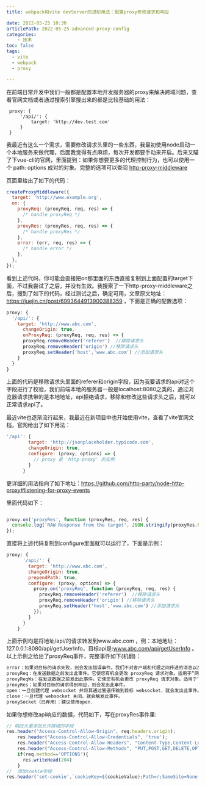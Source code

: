 ```yaml
---
title: webpack和vite devServer的进阶用法：配置proxy修改请求和响应

date: 2022-05-25 10:30
articlePath: 2022-05-25-advanced-proxy-config
categories: 
    - 技术
toc: false
tags:
  - vite
  - webpack
  - proxy

---
```


在前端日常开发中我们一般都是配置本地开发服务器的proxy来解决跨域问题，查看官网文档或者通过搜索引擎搜出来的都是比较基础的用法：

```
 proxy: {
     '/api/': {
         target: 'http://dev.test.com'
     }
 }
```

我最近有这么一个需求，需要修改请求头里的一些东西，我最初使用node启动一个本地服务来做代理，后面我觉得有点麻烦，每次开发都要手动来开启。后来又瞄了下vue-cli的官网，里面提到：如果你想要更多的代理控制行为，也可以使用一个 path: options 成对的对象。完整的选项可以查阅 [http-proxy-middleware](https://github.com/chimurai/http-proxy-middleware#proxycontext-config) 

页面里给出了如下的代码：

```js
createProxyMiddleware({
  target: 'http://www.example.org',
  on: {
    proxyReq: (proxyReq, req, res) => {
      /* handle proxyReq */
    },
    proxyRes: (proxyRes, req, res) => {
      /* handle proxyRes */
    },
    error: (err, req, res) => {
      /* handle error */
    },
  },
});

```

看到上述代码，你可能会直接把on那里面的东西直接复制到上面配置的target下面，不过我尝试了之后，并没有生效。我搜索了一下http-proxy-middleware之后，搜到了如下的代码，经过测试之后，确定可用，文章原文地址：https://juejin.cn/post/6993644913900388359 ，下面是正确的配置选项：
```js
proxy: {
  '/api/': {
    target: 'http://www.abc.com',
      changeOrigin: true,
      onProxyReq: (proxyReq, req, res) => {
      proxyReq.removeHeader('referer')  //移除请求头
      proxyReq.removeHeader('origin') //移除请求头
      proxyReq.setHeader('host','www.abc.com') //添加请求头
    }
  }
}
```

上面的代码是移除请求头里面的referer和origin字段，因为我要请求的api对这个字段进行了校验，我们前端本地的服务器一般是localhost:8080之类的，通过浏览器请求携带的是本地地址，api拒绝请求，移除和修改这些请求头之后，就可以正常请求api了。

最近vite也逐渐流行起来，我最近在新项目中也开始使用vite，查看了vite官网文档，官网给出了如下用法：

```js
'/api': {
        target: 'http://jsonplaceholder.typicode.com',
        changeOrigin: true,
        configure: (proxy, options) => {
          // proxy 是 'http-proxy' 的实例
        }
      }

```

更详细的用法指向了如下地址：https://github.com/http-party/node-http-proxy#listening-for-proxy-events

里面代码如下：
```js

proxy.on('proxyRes', function (proxyRes, req, res) {
  console.log('RAW Response from the target', JSON.stringify(proxyRes.headers, true, 2));
});

```
直接将上述代码复制到configure里面就可以运行了，下面是示例：

```js
proxy: {
      '/api/': {
        target: 'http://www.abc.com',
        changeOrigin: true,
        prependPath: true,
        configure: (proxy, options) => {
          proxy.on('proxyReq', function (proxyReq, req, res) {
            proxyReq.removeHeader('referer')  //移除请求头
            proxyReq.removeHeader('origin') //移除请求头
            proxyReq.setHeader('host','www.abc.com') //添加请求头
          });
        }
      }
    }

```

上面示例均是将地址/api/的请求转发到www.abc.com ，例：本地地址：127.0.0.1:8080/api/getUserInfo，目标api是:www.abc.com/api/getUserInfo 。
以上示例之给出了proxyReq事件，完整事件如下(机翻)：

````js
error：如果对目标的请求失败，则会发出错误事件。我们不对客户端和代理之间传递的消息以及代理和目标之间传递的消息进行任何错误处理，因此建议您侦听错误并进行处理。
proxyReq：在发送数据之前发出此事件。它使您有机会更改 proxyReq 请求对象。适用于“网络”连接
proxyReqWs：在发送数据之前发出此事件。它使您有机会更改 proxyReq 请求对象。适用于“websocket”连接
proxyRes：如果对目标的请求得到响应，则会发出此事件。
open：一旦创建代理 websocket 并将其通过管道传输到目标 websocket，就会发出此事件。
close：一旦代理 websocket 关闭，就会触发此事件。
proxySocket（已弃用）：建议使用open.

````

如果你想修改api响应的数据，代码如下，写在proxyRes事件里:

```js
// 响应头里添加允许跨域的字段
res.header("Access-Control-Allow-Origin", req.headers.origin);
    res.header("Access-Control-Allow-Credentials", 'true');
    res.header("Access-Control-Allow-Headers", "Content-Type,Content-Length, Authorization, Accept,X-Requested-With");
    res.header("Access-Control-Allow-Methods", "PUT,POST,GET,DELETE,OPTIONS");
    if(req.method=='OPTIONS'){
      res.writeHead(204)
    }
//  添加cookie字段
res.header('set-cookie',`cookieKey=${cookieValue};Path=/;SameSite=None;Secure=true;HttpOnly`)

```
